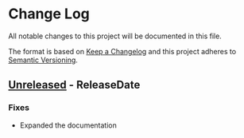 # Change Log
All notable changes to this project will be documented in this file.

The format is based on [Keep a Changelog](http://keepachangelog.com/)
and this project adheres to [Semantic Versioning](http://semver.org/).

<!-- next-header -->
## [Unreleased] - ReleaseDate

### Fixes

- Expanded the documentation

<!-- next-url -->
[Unreleased]: https://github.com/clap-rs/clap/compare/0b045f5d0de9f6c97607be3276f529a14510e94e...HEAD
